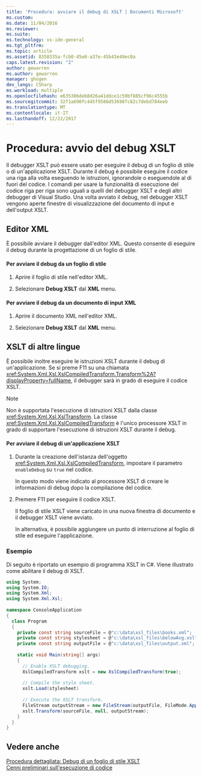 ```yaml
---
title: 'Procedura: avviare il debug di XSLT | Documenti Microsoft'
ms.custom: 
ms.date: 11/04/2016
ms.reviewer: 
ms.suite: 
ms.technology: vs-ide-general
ms.tgt_pltfrm: 
ms.topic: article
ms.assetid: 8358335a-fcb0-45e0-a37e-45b43e49ec0a
caps.latest.revision: "2"
author: gewarren
ms.author: gewarren
manager: ghogen
dev_langs: CSharp
ms.workload: multiple
ms.openlocfilehash: e635306deb8d26a41ddce1c59bf885cf96c4555b
ms.sourcegitcommit: 32f1a690fc445f9586d53698fc82c7debd784eeb
ms.translationtype: MT
ms.contentlocale: it-IT
ms.lasthandoff: 12/22/2017
---
```

# <a name="how-to-start-debugging-xslt"></a>Procedura: avvio del debug XSLT
Il debugger XSLT può essere usato per eseguire il debug di un foglio di stile o di un'applicazione XSLT. Durante il debug è possibile eseguire il codice una riga alla volta eseguendo le istruzioni, ignorandole o eseguendole al di fuori del codice. I comandi per usare la funzionalità di esecuzione del codice riga per riga sono uguali a quelli del debugger XSLT e degli altri debugger di Visual Studio. Una volta avviato il debug, nel debugger XSLT vengono aperte finestre di visualizzazione del documento di input e dell'output XSLT.  
  
## <a name="xml-editor"></a>Editor XML  
 È possibile avviare il debugger dall'editor XML. Questo consente di eseguire il debug durante la progettazione di un foglio di stile.  
  
#### <a name="to-start-debugging-from-a-style-sheet"></a>Per avviare il debug da un foglio di stile  
  
1.  Aprire il foglio di stile nell'editor XML.  
  
2.  Selezionare **Debug XSLT** dal **XML** menu.  
  
#### <a name="to-start-debugging-from-an-xml-input-document"></a>Per avviare il debug da un documento di input XML  
  
1.  Aprire il documento XML nell'editor XML.  
  
2.  Selezionare **Debug XSLT** dal **XML** menu.  
  
## <a name="xslt-from-other-languages"></a>XSLT di altre lingue  
 È possibile inoltre eseguire le istruzioni XSLT durante il debug di un'applicazione. Se si preme F11 su una chiamata <xref:System.Xml.Xsl.XslCompiledTransform.Transform%2A?displayProperty=fullName>, il debugger sarà in grado di eseguire il codice XSLT.  
  
> [!NOTE]
>  Non è supportata l'esecuzione di istruzioni XSLT dalla classe <xref:System.Xml.Xsl.XslTransform>. La classe <xref:System.Xml.Xsl.XslCompiledTransform> è l'unico processore XSLT in grado di supportare l'esecuzione di istruzioni XSLT durante il debug.  
  
#### <a name="to-start-debugging-an-xslt-application"></a>Per avviare il debug di un'applicazione XSLT  
  
1.  Durante la creazione dell'istanza dell'oggetto <xref:System.Xml.Xsl.XslCompiledTransform>, impostare il parametro `enableDebug` su `true` nel codice.  
  
     In questo modo viene indicato al processore XSLT di creare le informazioni di debug dopo la compilazione del codice.  
  
2.  Premere F11 per eseguire il codice XSLT.  
  
     Il foglio di stile XSLT viene caricato in una nuova finestra di documento e il debugger XSLT viene avviato.  
  
     In alternativa, è possibile aggiungere un punto di interruzione al foglio di stile ed eseguire l'applicazione.  
  
### <a name="example"></a>Esempio  
 Di seguito è riportato un esempio di programma XSLT in C#. Viene illustrato come abilitare il debug di XSLT.  
  
```csharp
using System;  
using System.IO;  
using System.Xml;  
using System.Xml.Xsl;  
  
namespace ConsoleApplication   
{  
  class Program   
  {  
    private const string sourceFile = @"c:\data\xsl_files\books.xml";  
    private const string stylesheet = @"c:\data\xsl_files\belowAvg.xsl";  
    private const string outputFile = @"c:\data\xsl_files\output.xml";  
  
    static void Main(string[] args)  
    {  
      // Enable XSLT debugging.  
      XslCompiledTransform xslt = new XslCompiledTransform(true);  
  
      // Compile the style sheet.  
      xslt.Load(stylesheet)  
  
      // Execute the XSLT transform.  
      FileStream outputStream = new FileStream(outputFile, FileMode.Append);  
      xslt.Transform(sourceFile, null, outputStream);  
    }  
  }  
}  
```  
  
## <a name="see-also"></a>Vedere anche  
 [Procedura dettagliata: Debug di un foglio di stile XSLT](../xml-tools/walkthrough-debug-an-xslt-style-sheet.md)   
 [Cenni preliminari sull'esecuzione di codice](http://msdn.microsoft.com/en-us/8791dac9-64d1-4bb9-b59e-8d59af1833f9)